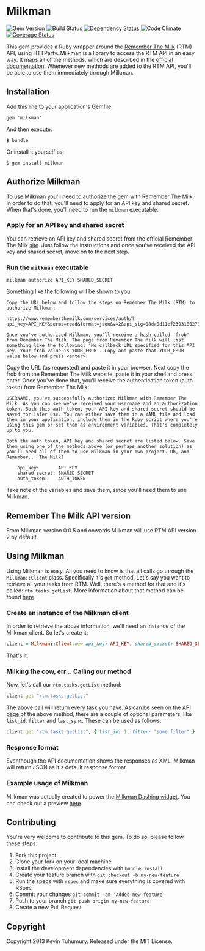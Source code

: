 # Milkman

[![Gem Version](https://badge.fury.io/rb/milkman.png)](http://badge.fury.io/rb/milkman)
[![Build Status](https://travis-ci.org/kevintuhumury/milkman.png?branch=master)](https://travis-ci.org/kevintuhumury/milkman)
[![Dependency Status](https://gemnasium.com/kevintuhumury/milkman.png)](https://gemnasium.com/kevintuhumury/milkman)
[![Code Climate](https://codeclimate.com/github/kevintuhumury/milkman.png)](https://codeclimate.com/github/kevintuhumury/milkman)
[![Coverage Status](https://coveralls.io/repos/kevintuhumury/milkman/badge.png?branch=master)](https://coveralls.io/r/kevintuhumury/milkman)

This gem provides a Ruby wrapper around the [Remember The Milk](https://www.rememberthemilk.com) (RTM) API, using HTTParty. Milkman is a library to access the RTM API in an easy way. It maps all of the methods, which are described in the [official documentation](https://www.rememberthemilk.com/services/api/methods/). Whenever new methods are added to the RTM API, you'll be able to use them immediately through Milkman.

## Installation

Add this line to your application's Gemfile:

    gem 'milkman'

And then execute:

    $ bundle

Or install it yourself as:

    $ gem install milkman

## Authorize Milkman

To use Milkman you'll need to authorize the gem with Remember The Milk. In order to do that, you'll need to apply for an API key and shared secret. When that's done, you'll need to run the `milkman` executable.

### Apply for an API key and shared secret

You can retrieve an API key and shared secret from the official Remember The Milk [site](https://www.rememberthemilk.com/services/api/keys.rtm). Just follow the instructions and once you've received the API key and shared secret, move on to the next step.

### Run the `milkman` executable

    milkman authorize API_KEY SHARED_SECRET

Something like the following will be shown to you:

    Copy the URL below and follow the steps on Remember The Milk (RTM) to authorize Milkman:

    https://www.rememberthemilk.com/services/auth/?api_key=API_KEY&perms=read&format=json&v=2&api_sig=08da0d11ef239318027364133ac1a644

    Once you've authorized Milkman, you'll receive a hash called 'frob' from Remember The Milk. The page from Remember The Milk will list something like the following: 'No callback URL specified for this API key. Your frob value is YOUR_FROB'. Copy and paste that YOUR_FROB value below and press <enter>:

Copy the URL (as requested) and paste it in your browser. Next copy the frob from the Remember The Milk website, paste it in your shell and press enter. Once you've done that, you'll receive the authentication token (auth token) from Remember The Milk:

    USERNAME, you've successfully authorized Milkman with Remember The Milk. As you can see we've received your username and an authorization token. Both this auth token, your API key and shared secret should be saved for later use. You can either save them in a YAML file and load them in your application, include them in the Ruby script where you're using this gem or set them as environment variables. That's completely up to you.

    Both the auth token, API key and shared secret are listed below. Save them using one of the methods above (or perhaps another solution) as you'll need all of them to use Milkman in your own project. Oh, and Remember... The Milk!

        api_key:       API_KEY
	    shared_secret: SHARED_SECRET
	    auth_token:    AUTH_TOKEN

Take note of the variables and save them, since you'll need them to use Milkman.

## Remember The Milk API version

From Milkman version 0.0.5 and onwards Milkman will use RTM API version 2 by default.

## Using Milkman

Using Milkman is easy. All you need to know is that all calls go through the `Milkman::Client` class. Specifically it's `get` method. Let's say you want to retrieve all your tasks from RTM. Well, there's a method for that and it's called: `rtm.tasks.getList`. More information about that method can be found [here](https://www.rememberthemilk.com/services/api/methods/rtm.tasks.getList.rtm).

### Create an instance of the Milkman client

In order to retrieve the above information, we'll need an instance of the Milkman client. So let's create it:

```ruby
client = Milkman::Client.new api_key: API_KEY, shared_secret: SHARED_SECRET, auth_token: AUTH_TOKEN
```

That's it.

### Milking the cow, err... Calling our method

Now, let's call our `rtm.tasks.getList` method:

```ruby
client.get "rtm.tasks.getList"
```

The above call will return every task you have. As can be seen on the [API page](https://www.rememberthemilk.com/services/api/methods/rtm.tasks.getList.rtm) of the above method, there are a couple of optional parameters, like `list_id`, `filter` and `last_sync`. These can be used as follows:

```ruby
client.get "rtm.tasks.getList", { list_id: 1, filter: "some filter" }
```

### Response format

Eventhough the API documentation shows the responses as XML, Milkman will return JSON as it's default response format.

### Example usage of Milkman

Milkman was actually created to power the [Milkman Dashing widget](https://github.com/kevintuhumury/dashing-milkman). You can check out a preview [here](https://github.com/kevintuhumury/dashing-milkman#preview).

## Contributing

You're very welcome to contribute to this gem. To do so, please follow these steps:

1. Fork this project
2. Clone your fork on your local machine
3. Install the development dependencies with `bundle install`
4. Create your feature branch with `git checkout -b my-new-feature`
5. Run the specs with `rspec` and make sure everything is covered with RSpec
6. Commit your changes `git commit -am 'Added new feature'`
7. Push to your branch `git push origin my-new-feature`
8. Create a new Pull Request

## Copyright

Copyright 2013 Kevin Tuhumury. Released under the MIT License.
